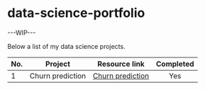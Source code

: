 # data-science-portfolio

---WIP---

Below a list of my data science projects.

|No.    | Project    | Resource link    | Completed   |
| ----- | ---------- | ---------------- | :---------: |
| 1 | Churn prediction |  [Churn prediction](https://github.com/TarantinoDaniele/data-science-portfolio/tree/main/01_Churn_prediction)  | Yes   |